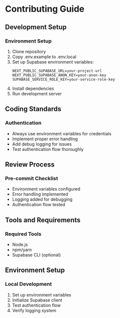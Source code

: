 # Contributing Guide

## Development Setup
### Environment Setup
1. Clone repository
2. Copy .env.example to .env.local
3. Set up Supabase environment variables:
   ```
   NEXT_PUBLIC_SUPABASE_URL=your-project-url
   NEXT_PUBLIC_SUPABASE_ANON_KEY=your-anon-key
   SUPABASE_SERVICE_ROLE_KEY=your-service-role-key
   ```
4. Install dependencies
5. Run development server

## Coding Standards
### Authentication
- Always use environment variables for credentials
- Implement proper error handling
- Add debug logging for issues
- Test authentication flow thoroughly

## Review Process
### Pre-commit Checklist
- Environment variables configured
- Error handling implemented
- Logging added for debugging
- Authentication flow tested

## Tools and Requirements
### Required Tools
- Node.js
- npm/yarn
- Supabase CLI (optional)

## Environment Setup
### Local Development
1. Set up environment variables
2. Initialize Supabase client
3. Test authentication flow
4. Verify logging system
